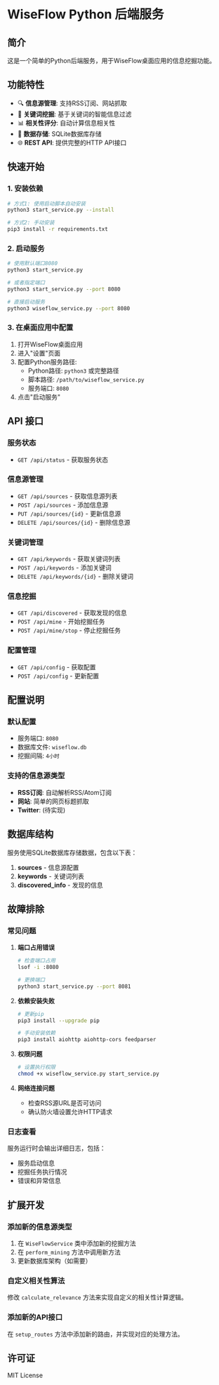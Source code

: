 # WiseFlow Python 后端服务

## 简介

这是一个简单的Python后端服务，用于WiseFlow桌面应用的信息挖掘功能。

## 功能特性

- 🔍 **信息源管理**: 支持RSS订阅、网站抓取
- 🎯 **关键词挖掘**: 基于关键词的智能信息过滤
- 📊 **相关性评分**: 自动计算信息相关性
- 💾 **数据存储**: SQLite数据库存储
- 🌐 **REST API**: 提供完整的HTTP API接口

## 快速开始

### 1. 安装依赖

```bash
# 方式1: 使用启动脚本自动安装
python3 start_service.py --install

# 方式2: 手动安装
pip3 install -r requirements.txt
```

### 2. 启动服务

```bash
# 使用默认端口8080
python3 start_service.py

# 或者指定端口
python3 start_service.py --port 8080

# 直接启动服务
python3 wiseflow_service.py --port 8080
```

### 3. 在桌面应用中配置

1. 打开WiseFlow桌面应用
2. 进入"设置"页面
3. 配置Python服务路径:
   - Python路径: `python3` 或完整路径
   - 脚本路径: `/path/to/wiseflow_service.py`
   - 服务端口: `8080`
4. 点击"启动服务"

## API 接口

### 服务状态
- `GET /api/status` - 获取服务状态

### 信息源管理
- `GET /api/sources` - 获取信息源列表
- `POST /api/sources` - 添加信息源
- `PUT /api/sources/{id}` - 更新信息源
- `DELETE /api/sources/{id}` - 删除信息源

### 关键词管理
- `GET /api/keywords` - 获取关键词列表
- `POST /api/keywords` - 添加关键词
- `DELETE /api/keywords/{id}` - 删除关键词

### 信息挖掘
- `GET /api/discovered` - 获取发现的信息
- `POST /api/mine` - 开始挖掘任务
- `POST /api/mine/stop` - 停止挖掘任务

### 配置管理
- `GET /api/config` - 获取配置
- `POST /api/config` - 更新配置

## 配置说明

### 默认配置
- 服务端口: `8080`
- 数据库文件: `wiseflow.db`
- 挖掘间隔: `4小时`

### 支持的信息源类型
- **RSS订阅**: 自动解析RSS/Atom订阅
- **网站**: 简单的网页标题抓取
- **Twitter**: (待实现)

## 数据库结构

服务使用SQLite数据库存储数据，包含以下表：

1. **sources** - 信息源配置
2. **keywords** - 关键词列表
3. **discovered_info** - 发现的信息

## 故障排除

### 常见问题

1. **端口占用错误**
   ```bash
   # 检查端口占用
   lsof -i :8080
   
   # 更换端口
   python3 start_service.py --port 8081
   ```

2. **依赖安装失败**
   ```bash
   # 更新pip
   pip3 install --upgrade pip
   
   # 手动安装依赖
   pip3 install aiohttp aiohttp-cors feedparser
   ```

3. **权限问题**
   ```bash
   # 设置执行权限
   chmod +x wiseflow_service.py start_service.py
   ```

4. **网络连接问题**
   - 检查RSS源URL是否可访问
   - 确认防火墙设置允许HTTP请求

### 日志查看

服务运行时会输出详细日志，包括：
- 服务启动信息
- 挖掘任务执行情况
- 错误和异常信息

## 扩展开发

### 添加新的信息源类型

1. 在 `WiseFlowService` 类中添加新的挖掘方法
2. 在 `perform_mining` 方法中调用新方法
3. 更新数据库架构（如需要）

### 自定义相关性算法

修改 `calculate_relevance` 方法来实现自定义的相关性计算逻辑。

### 添加新的API接口

在 `setup_routes` 方法中添加新的路由，并实现对应的处理方法。

## 许可证

MIT License